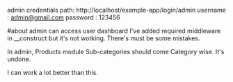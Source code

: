 admin credentials 
path: http://localhost/example-app/login/admin 
username : admin@gmail.com 
password : 123456

#about admin can access user dashboard
I've added required middleware in __construct but it's not wotking. There's must be some mistakes. 

In admin, Products module
Sub-categories should come Category wise. It's undone.

I can work a lot better than this.
